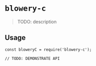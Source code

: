 # `blowery-c`

> TODO: description

## Usage

```
const bloweryC = require('blowery-c');

// TODO: DEMONSTRATE API
```
